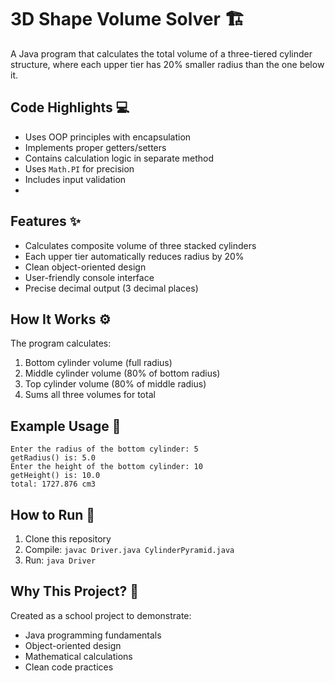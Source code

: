 # 3D Shape Volume Solver 🏗️
A Java program that calculates the total volume of a three-tiered cylinder structure, where each upper tier has 20% smaller radius than the one below it.

## Code Highlights 💻
- Uses OOP principles with encapsulation
- Implements proper getters/setters
- Contains calculation logic in separate method
- Uses `Math.PI` for precision
- Includes input validation
- 
## Features ✨
- Calculates composite volume of three stacked cylinders
- Each upper tier automatically reduces radius by 20%
- Clean object-oriented design
- User-friendly console interface
- Precise decimal output (3 decimal places)

## How It Works ⚙️
The program calculates:
1. Bottom cylinder volume (full radius)
2. Middle cylinder volume (80% of bottom radius)
3. Top cylinder volume (80% of middle radius)
4. Sums all three volumes for total

## Example Usage 📝
```
Enter the radius of the bottom cylinder: 5
getRadius() is: 5.0
Enter the height of the bottom cylinder: 10
getHeight() is: 10.0
total: 1727.876 cm3
```

## How to Run 🚀
1. Clone this repository
2. Compile: `javac Driver.java CylinderPyramid.java`
3. Run: `java Driver`

## Why This Project? 🌟
Created as a school project to demonstrate:
- Java programming fundamentals
- Object-oriented design
- Mathematical calculations
- Clean code practices
